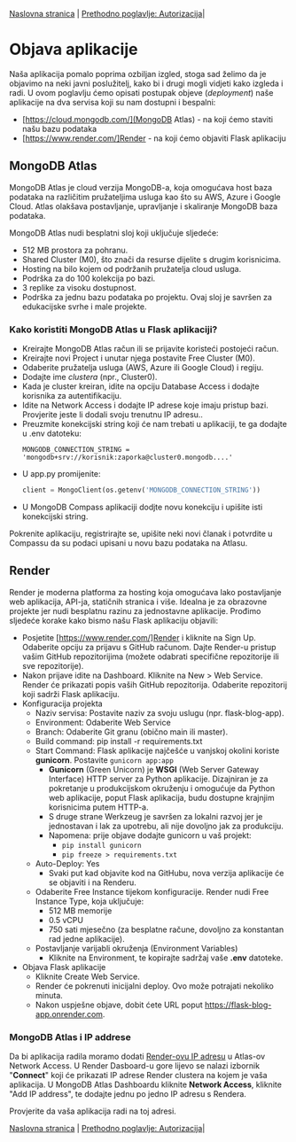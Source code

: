 <link rel="stylesheet" href="assets/css/custom.css">

[Naslovna stranica](README.md) | [Prethodno poglavlje: Autorizacija](chapter4.md)| 

# Objava aplikacije
Naša aplikacija pomalo poprima ozbiljan izgled, stoga sad želimo da je objavimo na neki javni poslužitelj, kako bi i drugi mogli vidjeti kako izgleda i radi. U ovom poglavlju ćemo opisati postupak objeve (*deployment*) naše aplikacije na dva servisa koji su nam dostupni i bespalni:
* [https://cloud.mongodb.com/](MongoDB Atlas) - na koji ćemo staviti našu bazu podataka
* [https://www.render.com/]Render - na koji ćemo objaviti Flask aplikaciju

## MongoDB Atlas

MongoDB Atlas je cloud verzija MongoDB-a, koja omogućava host baza podataka na različitim pružateljima usluga kao što su AWS, Azure i Google Cloud. Atlas olakšava postavljanje, upravljanje i skaliranje MongoDB baza podataka. 

MongoDB Atlas nudi besplatni sloj koji uključuje sljedeće:
* 512 MB prostora za pohranu.
* Shared Cluster (M0), što znači da resurse dijelite s drugim korisnicima.
* Hosting na bilo kojem od podržanih pružatelja cloud usluga.
* Podrška za do 100 kolekcija po bazi.
* 3 replike za visoku dostupnost.
* Podrška za jednu bazu podataka po projektu.
Ovaj sloj je savršen za edukacijske svrhe i male projekte.

### Kako koristiti MongoDB Atlas u Flask aplikaciji?
* Kreirajte MongoDB Atlas račun ili se prijavite koristeći postojeći račun. 
* Kreirajte novi Project i unutar njega postavite Free Cluster (M0).
* Odaberite pružatelja usluga (AWS, Azure ili Google Cloud) i regiju.
* Dodajte ime *clustera* (npr., Cluster0).
* Kada je cluster kreiran, idite na opciju Database Access i dodajte korisnika za autentifikaciju.
* Idite na Network Access i dodajte IP adrese koje imaju pristup bazi. Provjerite jeste li dodali svoju trenutnu IP adresu..
* Preuzmite konekcijski string koji će nam trebati u aplikaciji, te ga dodajte u .env datoteku:
    ```
    MONGODB_CONNECTION_STRING = 'mongodb+srv://korisnik:zaporka@cluster0.mongodb....'
    ```
* U app.py promijenite:
    ```python
    client = MongoClient(os.getenv('MONGODB_CONNECTION_STRING'))
    ```
* U MongoDB Compass aplikaciji dodjte novu konekciju i upišite isti konekcijski string.

Pokrenite aplikaciju, registrirajte se, upišite neki novi članak i potvrdite u Compassu da su podaci upisani u novu bazu podataka na Atlasu.

## Render

Render je moderna platforma za hosting koja omogućava lako postavljanje web aplikacija, API-ja, statičnih stranica i više. Idealna je za obrazovne projekte jer nudi besplatnu razinu za jednostavne aplikacije.
Prođimo sljedeće korake kako bismo našu Flask aplikaciju objavili:

* Posjetite [https://www.render.com/]Render i kliknite na Sign Up. Odaberite opciju za prijavu s GitHub računom. Dajte Render-u pristup vašim GitHub repozitorijima (možete odabrati specifične repozitorije ili sve repozitorije).
* Nakon prijave idite na Dashboard. Kliknite na New > Web Service. Render će prikazati popis vaših GitHub repozitorija. Odaberite repozitorij koji sadrži Flask aplikaciju.
* Konfiguracija projekta
  * Naziv servisa: Postavite naziv za svoju uslugu (npr. flask-blog-app).
  * Environment: Odaberite Web Service
  * Branch: Odaberite Git granu (obično main ili master).
  * Build command: pip install -r requirements.txt
  * Start Command: Flask aplikacije najčešće u vanjskoj okolini koriste **gunicorn**. Postavite ```gunicorn app:app```
    * **Gunicorn** (Green Unicorn) je **WSGI** (Web Server Gateway Interface) HTTP server za Python aplikacije. Dizajniran je za pokretanje u produkcijskom okruženju i omogućuje da Python web aplikacije, poput Flask aplikacija, budu dostupne krajnjim korisnicima putem HTTP-a.
    * S druge strane Werkzeug je savršen za lokalni razvoj jer je jednostavan i lak za upotrebu, ali nije dovoljno jak za produkciju.
    * Napomena: prije objave dodajte gunicorn u vaš projekt:
      *  ```pip install gunicorn```
      *  ```pip freeze > requirements.txt```
  * Auto-Deploy: Yes
    * Svaki put kad objavite kod na GitHubu, nova verzija aplikacije će se objaviti i na Renderu.
  * Odaberite Free Instance tijekom konfiguracije. Render nudi Free Instance Type, koja uključuje:
    * 512 MB memorije
    * 0.5 vCPU
    * 750 sati mjesečno (za besplatne račune, dovoljno za konstantan rad jedne aplikacije).
  * Postavljanje varijabli okruženja (Environment Variables)
    * Kliknite na Environment, te kopirajte sadržaj vaše **.env** datoteke.
* Objava Flask aplikacije
  * Kliknite Create Web Service.
  * Render će pokrenuti inicijalni deploy. Ovo može potrajati nekoliko minuta.
  * Nakon uspješne objave, dobit ćete URL poput https://flask-blog-app.onrender.com.

### MongoDB Atlas i IP addrese
Da bi aplikacija radila moramo dodati [Render-ovu IP adresu](https://render.com/docs/static-outbound-ip-addresses) u Atlas-ov Network Access. U Render Dasboard-u gore lijevo se nalazi izbornik "**Connect**" koji će prikazati IP adrese Render clustera na kojem je vaša aplikacija. 
U MongoDB Atlas Dashboardu kliknite **Network Access**, kliknite "Add IP address", te dodajte jednu po jedno IP adresu s Rendera.

Provjerite da vaša aplikacija radi na toj adresi.

[Naslovna stranica](README.md) | [Prethodno poglavlje: Autorizacija](chapter4.md)| 
